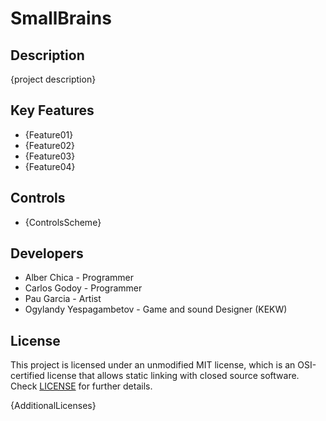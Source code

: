# SmallBrains

## Description

{project description}

## Key Features

 - {Feature01}
 - {Feature02}
 - {Feature03}
 - {Feature04}
 
## Controls

 - {ControlsScheme}

## Developers

 - Alber Chica - Programmer
 - Carlos Godoy - Programmer
 - Pau Garcia - Artist
 - Ogylandy Yespagambetov - Game and sound Designer (KEKW)

## License

This project is licensed under an unmodified MIT license, which is an OSI-certified license that allows static linking with closed source software. Check [LICENSE](LICENSE) for further details.

{AdditionalLicenses}
